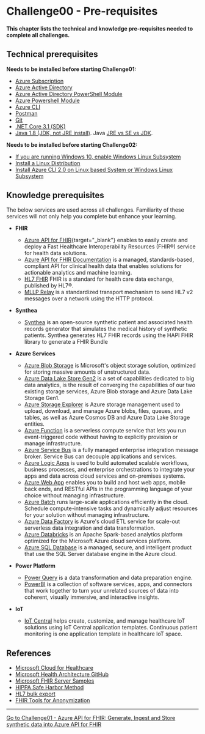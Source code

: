 # Challenge00 - Pre-requisites

#### This chapter lists the technical and knowledge pre-requisites needed to complete all challenges.

## Technical prerequisites
**Needs to be installed before starting Challenge01:**
* [Azure Subscription](https://azure.microsoft.com/en-us/free/)
* [Azure Active Directory](https://docs.microsoft.com/en-us/azure/active-directory/)
* [Azure Active Directory PowerShell Module](https://docs.microsoft.com/en-us/powershell/azure/active-directory/install-adv2?view=azureadps-2.0)
* [Azure Powershell Module](https://docs.microsoft.com/en-us/powershell/azure/install-az-ps?view=azps-4.5.0)
* [Azure CLI](https://docs.microsoft.com/en-us/cli/azure/install-azure-cli-windows?view=azure-cli-latest&tabs=azure-cli)
* [Postman](https://www.postman.com/downloads/)
* [Git](https://git-scm.com/downloads)
* [.NET Core 3.1 (SDK)](https://dotnet.microsoft.com/download/dotnet-core/3.1)
* [Java 1.8 (JDK, not JRE install)](https://www.oracle.com/java/technologies/javase/javase-jdk8-downloads.html). Java [JRE vs SE vs JDK](https://www.java.com/en/download/help/techinfo.html).

**Needs to be installed before starting Challenge02:**
* [If you are running Windows 10, enable Windows Linux Subsystem](https://code.visualstudio.com/docs/remote/wsl-tutorial#_enable-wsl) 
* [Install a Linux Distribution](https://code.visualstudio.com/docs/remote/wsl-tutorial#_install-a-linux-distro)
* [Install Azure CLI 2.0 on Linux based System or Windows Linux Subsystem](https://docs.microsoft.com/en-us/cli/azure/install-azure-cli-apt?view=azure-cli-latest#install-with-one-command) 

## Knowledge prerequisites
The below services are used across all challenges. Familiarity of these services will not only help you complete but enhance your learning.

* **FHIR**
   * [Azure API for FHIR](https://azure.microsoft.com/en-us/services/azure-api-for-fhir/){target="_blank"} enables to easily create and deploy a Fast Healthcare Interoperability Resources (FHIR®) service for health data solutions.
   * [Azure API for FHIR Documentation](https://docs.microsoft.com/en-us/azure/healthcare-apis/) is a managed, standards-based, compliant API for clinical health data that enables solutions for actionable analytics and machine learning.
   * [HL7 FHIR](https://hl7.org/fhir/) FHIR is a standard for health care data exchange, published by HL7®.
   * [MLLP Relay](https://hapifhir.github.io/hapi-hl7v2/hapi-hl7overhttp/specification.html) is a standardized transport mechanism to send HL7 v2 messages over a network using the HTTP protocol.

* **Synthea**
   * [Synthea](https://github.com/synthetichealth/synthea) is an open-source synthetic patient and associated health records generator that simulates the medical history of synthetic patients. Synthea generates HL7 FHIR records using the HAPI FHIR library to generate a FHIR Bundle

* **Azure Services**
   * [Azure Blob Storage](https://docs.microsoft.com/en-us/azure/storage/blobs/storage-blobs-introduction) is Microsoft's object storage solution, optimized for storing massive amounts of unstructured data. 
   * [Azure Data Lake Store Gen2](https://docs.microsoft.com/en-us/azure/storage/blobs/data-lake-storage-introduction) is a set of capabilities dedicated to big data analytics, is the result of converging the capabilities of our two existing storage services, Azure Blob storage and Azure Data Lake Storage Gen1.
   * [Azure Storage Explorer](https://azure.microsoft.com/en-us/features/storage-explorer/) is Azure storage management used to upload, download, and manage Azure blobs, files, queues, and tables, as well as Azure Cosmos DB and Azure Data Lake Storage entities.
   * [Azure Function](https://docs.microsoft.com/en-us/azure/azure-functions/) is a serverless compute service that lets you run event-triggered code without having to explicitly provision or manage infrastructure.
   * [Azure Service Bus](https://docs.microsoft.com/en-us/azure/service-bus-messaging/service-bus-messaging-overview) is a fully managed enterprise integration message broker. Service Bus can decouple applications and services. 
   * [Azure Logic Apps](https://docs.microsoft.com/en-us/azure/logic-apps/) is used to build automated scalable workflows, business processes, and enterprise orchestrations to integrate your apps and data across cloud services and on-premises systems.
   * [Azure Web App](https://docs.microsoft.com/en-us/azure/app-service/) enables you to build and host web apps, mobile back ends, and RESTful APIs in the programming language of your choice without managing infrastructure.
   * [Azure Batch](https://docs.microsoft.com/en-us/azure/batch/) runs large-scale applications efficiently in the cloud. Schedule compute-intensive tasks and dynamically adjust resources for your solution without managing infrastructure.
   * [Azure Data Factory](https://docs.microsoft.com/en-us/azure/data-factory/)  is Azure's cloud ETL service for scale-out serverless data integration and data transformation.
   * [Azure Databricks](https://docs.microsoft.com/en-us/azure/databricks/scenarios/what-is-azure-databricks) is an Apache Spark-based analytics platform optimized for the Microsoft Azure cloud services platform. 
   * [Azure SQL Database](https://docs.microsoft.com/en-us/azure/azure-sql/) is a managed, secure, and intelligent product that use the SQL Server database engine in the Azure cloud.

* **Power Platform**
   * [Power Query](https://docs.microsoft.com/en-us/power-query/power-query-what-is-power-query) is a data transformation and data preparation engine. 
   * [PowerBI](https://docs.microsoft.com/en-us/power-bi/fundamentals/power-bi-overview) is a collection of software services, apps, and connectors that work together to turn your unrelated sources of data into coherent, visually immersive, and interactive insights.

* **IoT**
   * [IoT Central](https://docs.microsoft.com/en-us/azure/iot-central/healthcare/concept-continuous-patient-monitoring-architecture) helps create, customize, and manage healthcare IoT solutions using IoT Central application templates. Continuous patient monitoring is one application template in healthcare IoT space.

## References
* [Microsoft Cloud for Healthcare](https://www.microsoft.com/en-us/industry/health/microsoft-cloud-for-healthcare)
* [Microsoft Health Architecture GitHub](https://github.com/microsoft/health-architectures)
* [Microsoft FHIR Server Samples](https://github.com/microsoft/fhir-server-samples)
* [HIPPA Safe Harbor Method](https://www.hhs.gov/hipaa/for-professionals/privacy/special-topics/de-identification/index.html)
* [HL7 bulk export](https://hl7.org/Fhir/uv/bulkdata/export/index.html)
* [FHIR Tools for Anonymization](https://github.com/microsoft/FHIR-Tools-for-Anonymization)

***

[Go to Challenge01 - Azure API for FHIR: Generate, Ingest and Store synthetic data into Azure API for FHIR](../Challenge01-AzureAPIforFHIR/ReadMe.md)
